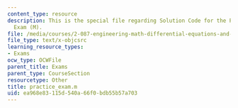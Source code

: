 ```yaml
---
content_type: resource
description: This is the special file regarding Solution Code for the Practice Final
  Exam (M).
file: /media/courses/2-087-engineering-math-differential-equations-and-linear-algebra-fall-2014/ea968e83115d540a66f0bdb55b57a703_practice_exam.m
file_type: text/x-objcsrc
learning_resource_types:
- Exams
ocw_type: OCWFile
parent_title: Exams
parent_type: CourseSection
resourcetype: Other
title: practice_exam.m
uid: ea968e83-115d-540a-66f0-bdb55b57a703
---
```

